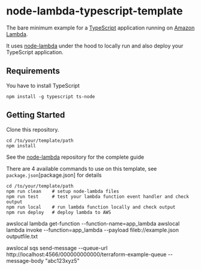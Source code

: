 # node-lambda-typescript-template

The bare minimum example for a [TypeScript](https://github.com/microsoft/TypeScript) application running on [Amazon Lambda](http://aws.amazon.com/lambda/).

It uses [node-lambda](https://github.com/motdotla/node-lambda) under the hood to locally run and also deploy your TypeScript application.


## Requirements

You have to install TypeScript 

```
npm install -g typescript ts-node
```

## Getting Started

Clone this repository.

```
cd /to/your/template/path
npm install
```

See the [node-lambda](https://github.com/motdotla/node-lambda) repository for the complete guide


There are 4 available commands to use on this template, see `package.json`[package.json] for details 

```
cd /to/your/template/path
npm run clean    # setup node-lambda files
npm run test     # test your lambda function event handler and check output
npm run local    # run lambda function locally and check output
npm run deploy   # deploy lambda to AWS
```

awslocal lambda get-function --function-name=app_lambda
awslocal lambda invoke --function=app_lambda --payload fileb://example.json outputfile.txt

awslocal sqs send-message --queue-url http://localhost:4566/000000000000/terraform-example-queue --message-body "abc123xyz5"